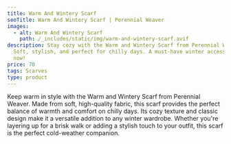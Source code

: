 ```yaml
---
title: Warm And Wintery Scarf
seoTitle: Warm And Wintery Scarf | Perennial Weaver
images:
  - alt: Warm And Wintery Scarf
    path: /_includes/static/img/warm-and-wintery-scarf.avif
description: Stay cozy with the Warm and Wintery Scarf from Perennial Weaver.
  Soft, stylish, and perfect for chilly days. A must-have winter accessory. Shop
  now!
price: 70
tags: Scarves
type: product
---
```

Keep warm in style with the Warm and Wintery Scarf from Perennial Weaver. Made from soft, high-quality fabric, this scarf provides the perfect balance of warmth and comfort on chilly days. Its cozy texture and classic design make it a versatile addition to any winter wardrobe. Whether you're layering up for a brisk walk or adding a stylish touch to your outfit, this scarf is the perfect cold-weather companion.
